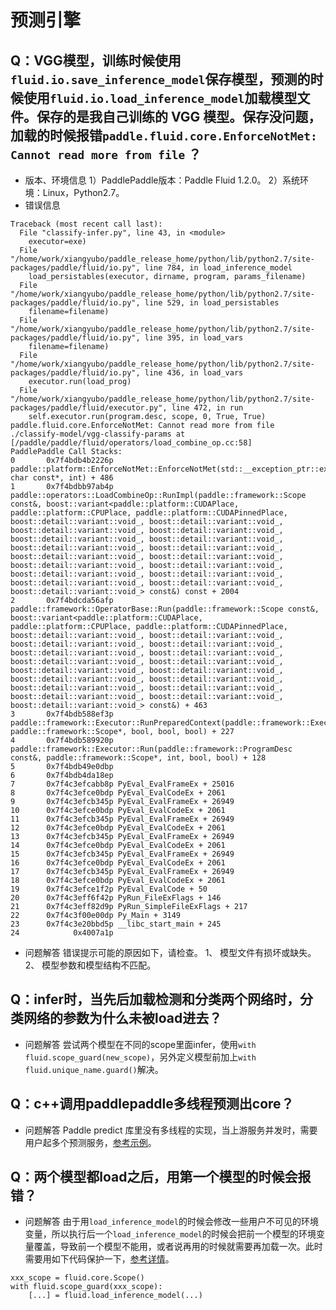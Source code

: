# 预测引擎

## Q：VGG模型，训练时候使用`fluid.io.save_inference_model`保存模型，预测的时候使用`fluid.io.load_inference_model`加载模型文件。保存的是我自己训练的 VGG 模型。保存没问题，加载的时候报错`paddle.fluid.core.EnforceNotMet: Cannot read more from file` ？
+ 版本、环境信息
1）PaddlePaddle版本：Paddle Fluid 1.2.0。
2）系统环境：Linux，Python2.7。
+ 错误信息
```
Traceback (most recent call last):
  File "classify-infer.py", line 43, in <module>
    executor=exe)
  File "/home/work/xiangyubo/paddle_release_home/python/lib/python2.7/site-packages/paddle/fluid/io.py", line 784, in load_inference_model
    load_persistables(executor, dirname, program, params_filename)
  File "/home/work/xiangyubo/paddle_release_home/python/lib/python2.7/site-packages/paddle/fluid/io.py", line 529, in load_persistables
    filename=filename)
  File "/home/work/xiangyubo/paddle_release_home/python/lib/python2.7/site-packages/paddle/fluid/io.py", line 395, in load_vars
    filename=filename)
  File "/home/work/xiangyubo/paddle_release_home/python/lib/python2.7/site-packages/paddle/fluid/io.py", line 436, in load_vars
    executor.run(load_prog)
  File "/home/work/xiangyubo/paddle_release_home/python/lib/python2.7/site-packages/paddle/fluid/executor.py", line 472, in run
    self.executor.run(program.desc, scope, 0, True, True)
paddle.fluid.core.EnforceNotMet: Cannot read more from file ./classify-model/vgg-classify-params at [/paddle/paddle/fluid/operators/load_combine_op.cc:58]
PaddlePaddle Call Stacks: 
0       0x7f4bdb4b2226p paddle::platform::EnforceNotMet::EnforceNotMet(std::__exception_ptr::exception_ptr, char const*, int) + 486
1       0x7f4bdbb97ab4p paddle::operators::LoadCombineOp::RunImpl(paddle::framework::Scope const&, boost::variant<paddle::platform::CUDAPlace, paddle::platform::CPUPlace, paddle::platform::CUDAPinnedPlace, boost::detail::variant::void_, boost::detail::variant::void_, boost::detail::variant::void_, boost::detail::variant::void_, boost::detail::variant::void_, boost::detail::variant::void_, boost::detail::variant::void_, boost::detail::variant::void_, boost::detail::variant::void_, boost::detail::variant::void_, boost::detail::variant::void_, boost::detail::variant::void_, boost::detail::variant::void_, boost::detail::variant::void_, boost::detail::variant::void_, boost::detail::variant::void_, boost::detail::variant::void_> const&) const + 2004
2       0x7f4bdcda56afp paddle::framework::OperatorBase::Run(paddle::framework::Scope const&, boost::variant<paddle::platform::CUDAPlace, paddle::platform::CPUPlace, paddle::platform::CUDAPinnedPlace, boost::detail::variant::void_, boost::detail::variant::void_, boost::detail::variant::void_, boost::detail::variant::void_, boost::detail::variant::void_, boost::detail::variant::void_, boost::detail::variant::void_, boost::detail::variant::void_, boost::detail::variant::void_, boost::detail::variant::void_, boost::detail::variant::void_, boost::detail::variant::void_, boost::detail::variant::void_, boost::detail::variant::void_, boost::detail::variant::void_, boost::detail::variant::void_, boost::detail::variant::void_> const&) + 463
3       0x7f4bdb588ef3p paddle::framework::Executor::RunPreparedContext(paddle::framework::ExecutorPrepareContext*, paddle::framework::Scope*, bool, bool, bool) + 227
4       0x7f4bdb589920p paddle::framework::Executor::Run(paddle::framework::ProgramDesc const&, paddle::framework::Scope*, int, bool, bool) + 128
5       0x7f4bdb49e0dbp
6       0x7f4bdb4da18ep
7       0x7f4c3efcabb8p PyEval_EvalFrameEx + 25016
8       0x7f4c3efce0bdp PyEval_EvalCodeEx + 2061
9       0x7f4c3efcb345p PyEval_EvalFrameEx + 26949
10      0x7f4c3efce0bdp PyEval_EvalCodeEx + 2061
11      0x7f4c3efcb345p PyEval_EvalFrameEx + 26949
12      0x7f4c3efce0bdp PyEval_EvalCodeEx + 2061
13      0x7f4c3efcb345p PyEval_EvalFrameEx + 26949
14      0x7f4c3efce0bdp PyEval_EvalCodeEx + 2061
15      0x7f4c3efcb345p PyEval_EvalFrameEx + 26949
16      0x7f4c3efce0bdp PyEval_EvalCodeEx + 2061
17      0x7f4c3efcb345p PyEval_EvalFrameEx + 26949
18      0x7f4c3efce0bdp PyEval_EvalCodeEx + 2061
19      0x7f4c3efce1f2p PyEval_EvalCode + 50
20      0x7f4c3eff6f42p PyRun_FileExFlags + 146
21      0x7f4c3eff82d9p PyRun_SimpleFileExFlags + 217
22      0x7f4c3f00e00dp Py_Main + 3149
23      0x7f4c3e20bbd5p __libc_start_main + 245
24            0x4007a1p
```
+ 问题解答
错误提示可能的原因如下，请检查。
1、 模型文件有损坏或缺失。
2、 模型参数和模型结构不匹配。

## Q：infer时，当先后加载检测和分类两个网络时，分类网络的参数为什么未被load进去？
+ 问题解答
尝试两个模型在不同的scope里面infer，使用`with fluid.scope_guard(new_scope)`，另外定义模型前加上`with fluid.unique_name.guard()`解决。

## Q：c++调用paddlepaddle多线程预测出core？
+ 问题解答
Paddle predict 库里没有多线程的实现，当上游服务并发时，需要用户起多个预测服务，[参考示例](http://paddlepaddle.org/documentation/docs/zh/1.3/advanced_usage/deploy/inference/native_infer.html)。


## Q：两个模型都load之后，用第一个模型的时候会报错？
+ 问题解答
由于用`load_inference_model`的时候会修改一些用户不可见的环境变量，所以执行后一个`load_inference_model`的时候会把前一个模型的环境变量覆盖，导致前一个模型不能用，或者说再用的时候就需要再加载一次。此时需要用如下代码保护一下，[参考详情](https://github.com/PaddlePaddle/Paddle/issues/16661)。
```
xxx_scope = fluid.core.Scope()
with fluid.scope_guard(xxx_scope):
    [...] = fluid.load_inference_model(...)
```